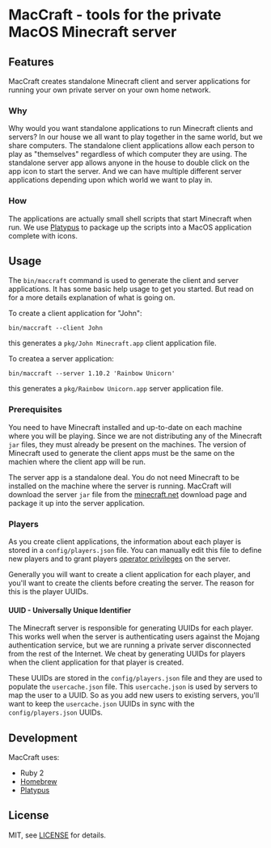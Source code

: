 # MacCraft - tools for the private MacOS Minecraft server

## Features

MacCraft creates standalone Minecraft client and server applications for running
your own private server on your own home network.

### Why

Why would you want standalone applications to run Minecraft clients and servers?
In our house we all want to play together in the same world, but we share
computers. The standalone client applications allow each person to play as
"themselves" regardless of which computer they are using. The standalone server
app allows anyone in the house to double click on the app icon to start the
server. And we can have multiple different server applications depending upon
which world we want to play in.

### How

The applications are actually small shell scripts that start Minecraft when run.
We use [Platypus][] to package up the scripts into a MacOS application complete
with icons.

## Usage

The `bin/maccraft` command is used to generate the client and server
applications. It has some basic help usage to get you started. But read on for a
more details explanation of what is going on.

To create a client application for "John":

```shell
bin/maccraft --client John
```

this generates a `pkg/John Minecraft.app` client application file.

To createa a server application:

```shell
bin/maccraft --server 1.10.2 'Rainbow Unicorn'
```

this generates a `pkg/Rainbow Unicorn.app` server application file.

### Prerequisites

You need to have Minecraft installed and up-to-date on each machine where you
will be playing. Since we are not distributing any of the Minecraft `jar` files,
they must already be present on the machines. The version of Minecraft used to
generate the client apps must be the same on the machien where the client app
will be run.

The server app is a standalone deal. You do not need Minecraft to be installed
on the machine where the server is running. MacCraft will download the server
`jar` file from the [minecraft.net][] download page and package it up into the
server application.

### Players

As you create client applications, the information about each player is stored
in a `config/players.json` file. You can manually edit this file to define new
players and to grant players [operator privileges][] on the server.

Generally you will want to create a client application for each player, and
you'll want to create the clients before creating the server. The reason for
this is the player UUIDs.

#### UUID - Universally Unique Identifier

The Minecraft server is responsible for generating UUIDs for each player. This
works well when the server is authenticating users against the Mojang
authentication service, but we are running a private server disconnected from
the rest of the Internet. We cheat by generating UUIDs for players when the
client application for that player is created.

These UUIDs are stored in the `config/players.json` file and they are used to
populate the `usercache.json` file. This `usercache.json` is used by servers to
map the user to a UUID. So as you add new users to existing servers, you'll want
to keep the `usercache.json` UUIDs in sync with the `config/players.json` UUIDs.

## Development

MacCraft uses:

* Ruby 2
* [Homebrew][]
* [Platypus][]

## License

MIT, see [LICENSE](LICENSE) for details.

[homebrew]: http://brew.sh
[minecraft.net]: https://minecraft.net/en/download/server 
[operator privileges]: http://minecraft.gamepedia.com/Server#Managing_and_maintaining_a_server
[platypus]: https://github.com/sveinbjornt/Platypus
[platypus documentation]: http://sveinbjorn.org/files/manpages/PlatypusDocumentation.html
[platypus manpage]: http://sveinbjorn.org/files/manpages/platypus.man.html

